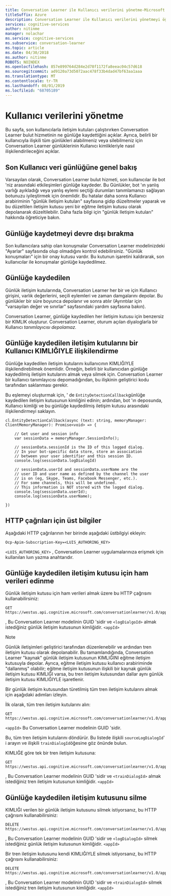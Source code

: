 ```yaml
---
title: Conversation Learner ile Kullanıcı verilerini yönetme-Microsoft bilişsel hizmetler | Microsoft Docs
titleSuffix: Azure
description: Conversation Learner ile Kullanıcı verilerini yönetmeyi öğrenin.
services: cognitive-services
author: nitinme
manager: nolachar
ms.service: cognitive-services
ms.subservice: conversation-learner
ms.topic: article
ms.date: 04/30/2018
ms.author: nitinme
ROBOTS: NOINDEX
ms.openlocfilehash: 857e899764d284e2d78f1172fa8eeac04c57d618
ms.sourcegitcommit: ad9120a73d5072aac478f33b4dad47bf63aa1aaa
ms.translationtype: MT
ms.contentlocale: tr-TR
ms.lasthandoff: 08/01/2019
ms.locfileid: "68705189"
---
```

# <a name="managing-user-data"></a>Kullanıcı verilerini yönetme

Bu sayfa, son kullanıcılarla iletişim kutuları çalıştırırken Conversation Learner bulut hizmetinin ne günlüğe kaydettiğini açıklar.  Ayrıca, belirli bir kullanıcıyla ilişkili tüm günlükleri alabilmeniz veya silebilmeniz için Conversation Learner günlüklerinin Kullanıcı kimlikleriyle nasıl ilişkilendirileceğini açıklar.

## <a name="overview-of-end-user-data-logging"></a>Son Kullanıcı veri günlüğüne genel bakış

Varsayılan olarak, Conversation Learner bulut hizmeti, son kullanıcılar ile bot 'niz arasındaki etkileşimleri günlüğe kaydeder.  Bu Günlükler, bot 'ın yanlış varlığı ayıkladığı veya yanlış eylemi seçtiği durumları tanımlamanızı sağlayan botunuzu iyileştirmek için önemlidir.  Bu hatalar daha sonra Kullanıcı arabiriminin "günlük Iletişim kutuları" sayfasına gidip düzeltmeler yaparak ve bu düzeltilen iletişim kutusu yeni bir eğitme iletişim kutusu olarak depolanarak düzeltilebilir. Daha fazla bilgi için "günlük Iletişim kutuları" hakkında öğreticiye bakın.

## <a name="how-to-disable-logging"></a>Günlüğe kaydetmeyi devre dışı bırakma

Son kullanıcılara sahip olan konuşmalar Conversation Learner modelinizdeki "Ayarlar" sayfasında olup olmadığını kontrol edebilirsiniz.  "Günlük konuşmaları" için bir onay kutusu vardır.  Bu kutunun işaretini kaldırarak, son kullanıcılar ile konuşmalar günlüğe kaydedilmez.

## <a name="what-is-logged"></a>Günlüğe kaydedilen 

Günlük iletişim kutularında, Conversation Learner her bir ve için Kullanıcı girişini, varlık değerlerini, seçili eylemleri ve zaman damgalarını depolar.  Bu günlükler bir süre boyunca depolanır ve sonra atılır (Ayrıntılar için "varsayılan değer ve sınırlar" sayfasındaki yardım sayfasına bakın).  

Conversation Learner, günlüğe kaydedilen her iletişim kutusu için benzersiz bir KIMLIK oluşturur.  Conversation Learner, oturum açılan diyaloglarla bir Kullanıcı *tanımlayıcısı depolamaz.*  

## <a name="associating-logged-dialogs-with-a-user-id"></a>Günlüğe kaydedilen iletişim kutularını bir Kullanıcı KIMLIĞIYLE ilişkilendirme

Günlüğe kaydedilen iletişim kutularını kullanıcının KIMLIĞIYLE ilişkilendirebilmek önemlidir. Örneğin, belirli bir kullanıcıdan günlüğe kaydedilmiş iletişim kutularını almak veya silmek için.  Conversation Learner bir kullanıcı tanımlayıcısı depomadığından, bu ilişkinin geliştirici kodu tarafından saklanması gerekir.  

Bu eşlemeyi oluşturmak için, ' de `EntityDetectionCallback`günlüğe kaydedilen iletişim kutusunun kimliğini edinin; ardından, bot 'ın deposunda, Kullanıcı kimliği ve bu günlüğe kaydedilmiş iletişim kutusu arasındaki ilişkilendirmeyi saklayın.  

```
cl.EntityDetectionCallback(async (text: string, memoryManager: ClientMemoryManager): Promise<void> => {

    // Get user and session info
    var sessionData = memoryManager.SessionInfo();

    // sessionData.sessionId is the ID of this logged dialog.
    // In your bot-specific data store, store an association
    // between your user identifier and this session ID.
    console.log(sessionData.logDialogId)

    // sessionData.userId and sessionData.userName are the 
    // user ID and user name as defined by the channel the user
    // is on (eg, Skype, Teams, Facebook Messenger, etc.).
    // For some channels, this will be undefined.
    // This information is NOT stored with the logged dialog.
    console.log(sessionData.userId);
    console.log(sessionData.userName);

})
```

## <a name="headers-for-http-calls"></a>HTTP çağrıları için üst bilgiler

Aşağıdaki HTTP çağrılarının her birinde aşağıdaki üstbilgiyi ekleyin:

```
Ocp-Apim-Subscription-Key=<LUIS_AUTHORING_KEY>
```

`<LUIS_AUTHORING_KEY>` , Conversation Learner uygulamalarınıza erişmek için kullanılan luın yazma anahtarıdır.

## <a name="how-to-obtain-raw-data-for-a-logged-dialog"></a>Günlüğe kaydedilen iletişim kutusu için ham verileri edinme

Günlük iletişim kutusu için ham verileri almak üzere bu HTTP çağrısını kullanabilirsiniz:

```
GET https://westus.api.cognitive.microsoft.com/conversationlearner/v1.0/app/<appId>/logdialog/<logDialogId>
```

, Bu Conversation Learner modelinin GUID 'sidir ve `<logDialgoId>` almak istediğiniz günlük iletişim kutusunun kimliğidir. `<appId>`  

> [!NOTE]
> Günlük iletişimleri geliştirici tarafından düzenlenebilir ve ardından tren iletişim kutusu olarak depolanabilir.  Bu tamamlandığında, Conversation Learner "kaynak" günlük iletişim kutusunun KIMLIĞINI eğitme iletişim kutusuyla depolar.  Ayrıca, eğitme iletişim kutusu kullanıcı arabiriminde "dallanmış" olabilir; eğitme iletişim kutusunun ilişkili bir kaynak günlük iletişim kutusu KIMLIĞI varsa, bu tren iletişim kutusundan dallar aynı günlük iletişim kutusu KIMLIĞIYLE işaretlenir.

Bir günlük iletişim kutusundan türetilmiş tüm tren iletişim kutularını almak için aşağıdaki adımları izleyin.

İlk olarak, tüm tren iletişim kutularını alın:

```
GET https://westus.api.cognitive.microsoft.com/conversationlearner/v1.0/app/<appId>/traindialogs
```

`<appId>` Bu Conversation Learner modelinin GUID 'sidir.  

Bu, tüm tren iletişim kutularını döndürür.  Bu listede ilişkili `sourceLogDialogId`' i arayın ve ilişkili `trainDialogId`öğesine göz önünde bulun. 

KIMLIĞE göre tek bir tren iletişim kutusuna:

```
GET https://westus.api.cognitive.microsoft.com/conversationlearner/v1.0/app/<appId>/traindialog/<trainDialogId>
```

, Bu Conversation Learner modelinin GUID 'sidir ve `<trainDialogId>` almak istediğiniz tren iletişim kutusunun kimliğidir. `<appId>`  

## <a name="how-to-delete-a-logged-dialog"></a>Günlüğe kaydedilen iletişim kutusunu silme

KIMLIĞI verilen bir günlük iletişim kutusunu silmek istiyorsanız, bu HTTP çağrısını kullanabilirsiniz:

```
DELETE https://westus.api.cognitive.microsoft.com/conversationlearner/v1.0/app/<appId>/logdialog/<logDialogId>
```

, Bu Conversation Learner modelinin GUID 'sidir ve `<logDialogId>` silmek istediğiniz günlük iletişim kutusunun kimliğidir. `<appId>` 

Bir tren iletişim kutusunu kendi KIMLIĞIYLE silmek istiyorsanız, bu HTTP çağrısını kullanabilirsiniz:

```
DELETE https://westus.api.cognitive.microsoft.com/conversationlearner/v1.0/app/<appId>/traindialog/<trainDialogId>
```

, Bu Conversation Learner modelinin GUID 'sidir ve `<trainDialogId>` silmek istediğiniz tren iletişim kutusunun kimliğidir. `<appId>` 
